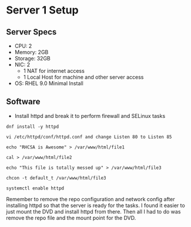 # Server 1 Setup
## Server Specs
- CPU: 2
- Memory: 2GB
- Storage: 32GB
- NIC: 2
  - 1 NAT for internet access
  - 1 Local Host for machine and other server access
- OS: RHEL 9.0 Minimal Install

## Software
- Install httpd and break it to perform firewall and SELinux tasks
```
dnf install -y httpd

vi /etc/httpd/conf/httpd.conf and change Listen 80 to Listen 85

echo "RHCSA is Awesome" > /var/www/html/file1

cal > /var/www/html/file2

echo "This file is totally messed up" > /var/www/html/file3

chcon -t default_t /var/www/html/file3

systemctl enable httpd
```

Remember to remove the repo configuration and network config after installing httpd so that the server is ready for the tasks. I found it easier to just mount the DVD and install httpd from there. Then all I had to do was remove the repo file and the mount point for the DVD.
